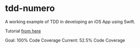 # tdd-numero
A working example of TDD in developing an iOS App using Swift.

Tutorial [from here](https://www.raywenderlich.com/5522-test-driven-development-tutorial-for-ios-getting-started#toc-anchor-009)


Goal: 100% Code Coverage
Current: 52.5% Code Coverage
